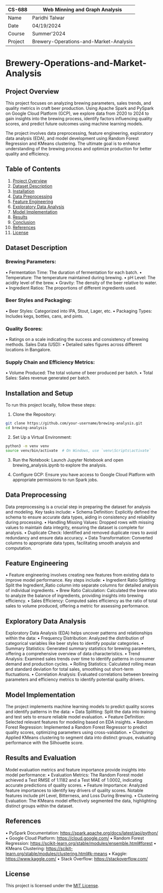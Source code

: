 
| CS-688   | Web Minning and Graph Analysis            |
|----------|-------------------------------------------|
| Name     | Paridhi Talwar                            |
| Date     | 04/19/2024                                |
| Course   | Summer'2024                               |
| Project  | Brewery-Operations-and-Market-Analysis    |

# Brewery-Operations-and-Market-Analysis
## Project Overview
This project focuses on analyzing brewing parameters, sales trends, and quality metrics in craft beer production. Using Apache Spark and PySpark on Google Cloud Platform (GCP), we explore data from 2020 to 2024 to gain insights into the brewing process, identify factors influencing quality scores, and predict future outcomes using machine learning models.

The project involves data preprocessing, feature engineering, exploratory data analysis (EDA), and model development using Random Forest Regression and KMeans clustering. The ultimate goal is to enhance understanding of the brewing process and optimize production for better quality and efficiency.

## Table of Contents

1. [Project Overview](#project-overview)
2. [Dataset Description](#dataset-description)
3. [Installation](#installation)
4. [Data Preprocessing](#data-preprocessing)
5. [Feature Engineering](#feature-engineering)
6. [Exploratory Data Analysis](#exploratory-data-analysis)
7. [Model Implementation](#model-implementation)
8. [Results](#results)
9. [Conclusion](#conclusion)
10. [References](#references)
11. [License](#license)

## Dataset Description
### Brewing Parameters:
•	Fermentation Time: The duration of fermentation for each batch.
•	Temperature: The temperature maintained during brewing.
•	pH Level: The acidity level of the brew.
•	Gravity: The density of the beer relative to water.
•	Ingredient Ratios: The proportions of different ingredients used.
### Beer Styles and Packaging:
•	Beer Styles: Categorized into IPA, Stout, Lager, etc.
•	Packaging Types: Includes kegs, bottles, cans, and pints.
### Quality Scores:
•	Ratings on a scale indicating the success and consistency of brewing methods.
Sales Data (USD):
•	Detailed sales figures across different locations in Bangalore.
### Supply Chain and Efficiency Metrics:
•	Volume Produced: The total volume of beer produced per batch.
•	Total Sales: Sales revenue generated per batch.

## Installation and Setup
To run this project locally, follow these steps:
1. Clone the Repository:
 ```bash
git clone https://github.com/your-username/brewing-analysis.git
cd brewing-analysis
  ```
2. Set Up a Virtual Environment:
 ```bash
python3 -m venv venv
source venv/bin/activate  # On Windows, use `venv\Scripts\activate`
  ```
3. Run the Notebook:
Launch Jupyter Notebook and open brewing_analysis.ipynb to explore the analysis.

4. Configure GCP:
Ensure you have access to Google Cloud Platform with appropriate permissions to run Spark jobs.

## Data Preprocessing
Data preprocessing is a crucial step in preparing the dataset for analysis and modeling. Key tasks include:
• Schema Definition: Explicitly defined the schema to ensure accurate data types, aiding in consistency and reliability during processing.
• Handling Missing Values: Dropped rows with missing values to maintain data integrity, ensuring the dataset is complete for analysis.
• Duplicate Check: Identified and removed duplicate rows to avoid redundancy and ensure data accuracy.
• Data Transformation: Converted columns to appropriate data types, facilitating smooth analysis and computation.

## Feature Engineering
• Feature engineering involves creating new features from existing data to improve model performance. Key steps include:
• Ingredient Ratio Splitting: Split the Ingredient_Ratio column into separate columns for detailed analysis of individual ingredients.
• Brew Ratio Calculation: Calculated the brew ratio to analyze the balance of ingredients, providing insights into brewing efficiency.
• Sales Efficiency: Computed sales efficiency as the ratio of total sales to volume produced, offering a metric for assessing performance.

## Exploratory Data Analysis
Exploratory Data Analysis (EDA) helps uncover patterns and relationships within the data:
• Frequency Distribution: Analyzed the distribution of categorical variables like beer styles to identify popular categories.
• Summary Statistics: Generated summary statistics for brewing parameters, offering a comprehensive overview of data characteristics.
• Trend Analysis: Examined sales trends over time to identify patterns in consumer demand and production cycles.
• Rolling Statistics: Calculated rolling mean and standard deviation for total sales, smoothing out short-term fluctuations.
• Correlation Analysis: Evaluated correlations between brewing parameters and efficiency metrics to identify potential quality drivers.

## Model Implementation
The project implements machine learning models to predict quality scores and identify patterns in the data:
• Data Splitting: Split the data into training and test sets to ensure reliable model evaluation.
• Feature Definition: Selected relevant features for modeling based on EDA insights.
• Random Forest Regression: Implemented a Random Forest Regressor to predict quality scores, optimizing parameters using cross-validation.
• Clustering: Applied KMeans clustering to segment data into distinct groups, evaluating performance with the Silhouette score.

## Results and Evaluation
Model evaluation metrics and feature importance provide insights into model performance:
• Evaluation Metrics: The Random Forest model achieved a Test RMSE of 1.1182 and a Test MAE of 1.0002, indicating accurate predictions of quality scores.
• Feature Importance: Analyzed feature importances to identify key drivers of quality scores. Notable features include pH Level, Bitterness, and Loss During Brewing.
• Clustering Evaluation: The KMeans model effectively segmented the data, highlighting distinct groups within the dataset.

## References
• PySpark Documentation: https://spark.apache.org/docs/latest/api/python/
• Google Cloud Platform: https://cloud.google.com/
• Random Forest Regression: https://scikit-learn.org/stable/modules/ensemble.html#forest
• KMeans Clustering: https://scikit-learn.org/stable/modules/clustering.html#k-means
• Kaggle: https://www.kaggle.com/
• Stack Overflow: https://stackoverflow.com/

## License
This project is licensed under the [MIT License](LICENSE).
